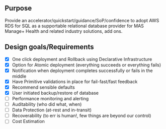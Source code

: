 ## Purpose ##
Provide an accelerator/quickstart/guidance/SoP/confidence to adopt AWS RDS for SQL as a supportable relational database provider for MAS Manage+ Health and related industry solutions, add ons.

## Design goals/Requirements ##
- [x] One click deployment and Rollback using Declarative Infrastructure
- [x] Option for Atomic deployment (everything succeeds or everything fails)
- [x] Notification when deployment completes successfully or fails in the middle
- [x] Have Primitive validations in place for fail-fast/fast feedback
- [x] Recommend sensible defaults
- [x] User initiated backup/restore of database
- [ ] Performance monitoring and alerting
- [ ] Auditability (who did what, when)
- [ ] Data Protection (at-rest and in-transit) 
- [ ] Recoverability (to err is human!, few things are beyond our control)
- [ ] Cost Estimation
